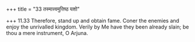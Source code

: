 +++
title = "33 तस्मात्त्वमुत्तिष्ठ यशो"

+++
11.33 Therefore, stand up and obtain fame. Coner the enemies and enjoy
the unrivalled kingdom. Verily by Me have they been already slain; be
thou a mere instrument, O Arjuna.
